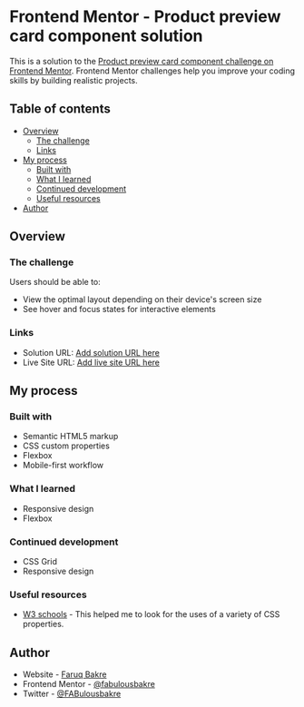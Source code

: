 # Frontend Mentor - Product preview card component solution

This is a solution to the [Product preview card component challenge on Frontend Mentor](https://www.frontendmentor.io/challenges/product-preview-card-component-GO7UmttRfa). Frontend Mentor challenges help you improve your coding skills by building realistic projects.

## Table of contents

- [Overview](#overview)
  - [The challenge](#the-challenge)
  - [Links](#links)
- [My process](#my-process)
  - [Built with](#built-with)
  - [What I learned](#what-i-learned)
  - [Continued development](#continued-development)
  - [Useful resources](#useful-resources)
- [Author](#author)


## Overview

### The challenge

Users should be able to:

- View the optimal layout depending on their device's screen size
- See hover and focus states for interactive elements


### Links

- Solution URL: [Add solution URL here](https://github.com/fabulousbakre/FEM-product-preview-card)
- Live Site URL: [Add live site URL here](https://your-live-site-url.com)

## My process

### Built with

- Semantic HTML5 markup
- CSS custom properties
- Flexbox
- Mobile-first workflow

### What I learned

- Responsive design
- Flexbox


### Continued development

- CSS Grid
- Responsive design

### Useful resources

- [W3 schools](https://www.w3schools.com/) - This helped me to look for the uses of a variety of CSS properties.



## Author

- Website - [Faruq Bakre](https://faruq-bakre.webflow.io/)
- Frontend Mentor - [@fabulousbakre](https://www.frontendmentor.io/profile/fabulousbakre)
- Twitter - [@FABulousbakre](https://twitter.com/FABulousbakre)
